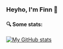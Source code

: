 ### Heyho, I'm Finn 👋




#### :mag: Some stats:

[![My GitHub stats](https://github-readme-stats.vercel.app/api?username=f1nnm&show_icons=true&theme=radical)](https://github.com/anuraghazra/github-readme-stats)

